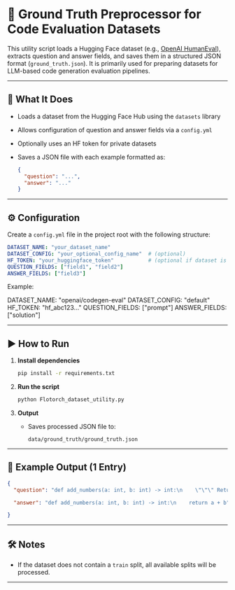 # 🧪 Ground Truth Preprocessor for Code Evaluation Datasets

This utility script loads a Hugging Face dataset (e.g., [OpenAI HumanEval](https://huggingface.co/datasets/openai_humaneval)), extracts question and answer fields, and saves them in a structured JSON format (`ground_truth.json`). It is primarily used for preparing datasets for LLM-based code generation evaluation pipelines.

---

## 📂 What It Does

* Loads a dataset from the Hugging Face Hub using the `datasets` library
* Allows configuration of question and answer fields via a `config.yml`
* Optionally uses an HF token for private datasets
* Saves a JSON file with each example formatted as:

  ```json
  {
    "question": "...",
    "answer": "..."
  }
  ```

---


## ⚙️ Configuration

Create a `config.yml` file in the project root with the following structure:

```yaml
DATASET_NAME: "your_dataset_name"
DATASET_CONFIG: "your_optional_config_name"  # (optional)
HF_TOKEN: "your_huggingface_token"           # (optional if dataset is public)
QUESTION_FIELDS: ["field1", "field2"]
ANSWER_FIELDS: ["field3"]
``` 

Example:

DATASET_NAME: "openai/codegen-eval"
DATASET_CONFIG: "default"
HF_TOKEN: "hf_abc123..."
QUESTION_FIELDS: ["prompt"]
ANSWER_FIELDS: ["solution"]


---

## ▶️ How to Run

1. **Install dependencies**

   ```bash
   pip install -r requirements.txt
   ```

2. **Run the script**

   ```bash
   python Flotorch_dataset_utility.py
   ```

3. **Output**

   * Saves processed JSON file to:

     ```
     data/ground_truth/ground_truth.json
     ```

---

## 📁 Example Output (1 Entry)

```json
{
  "question": "def add_numbers(a: int, b: int) -> int:\n    \"\"\" Returns the sum of two integers \"\"\"\n",

  "answer": "def add_numbers(a: int, b: int) -> int:\n    return a + b"

}

```

---

## 🛠️ Notes

* If the dataset does not contain a `train` split, all available splits will be processed.

---